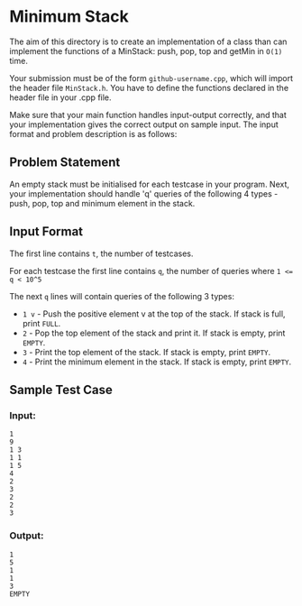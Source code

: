 # Minimum Stack

The aim of this directory is to create an implementation of a class than can implement the functions of a MinStack: push, pop, top and getMin in ```O(1)``` time.

Your submission must be of the form ```github-username.cpp```, which will import the header file ```MinStack.h```. You have to define the functions declared in the header file in your .cpp file. 

Make sure that your main function handles input-output correctly, and that your implementation gives the correct output on sample input. The input format and problem description is as follows:

## Problem Statement

An empty stack must be initialised for each testcase in your program. Next, your implementation should handle 'q' queries of the following 4 types - push, pop, top and minimum element in the stack.

## Input Format

The first line contains ```t```, the number of testcases. 

For each testcase the first line contains ```q```, the number of queries where  ```1 <= q < 10^5```

The next ```q``` lines will contain queries of the following 3 types:
- ```1 v``` - Push the positive element v at the top of the stack. If stack is full, print ```FULL```.
- ```2``` - Pop the top element of the stack and print it. If stack is empty, print ```EMPTY```.
- ```3``` - Print the top element of the stack. If stack is empty, print ```EMPTY```.
- ```4``` - Print the minimum element in the stack. If stack is empty, print ```EMPTY```.

## Sample Test Case

### Input:

```
1
9
1 3
1 1
1 5
4
2
3
2
2
3
```

### Output:

```
1
5
1
1
3
EMPTY
```
